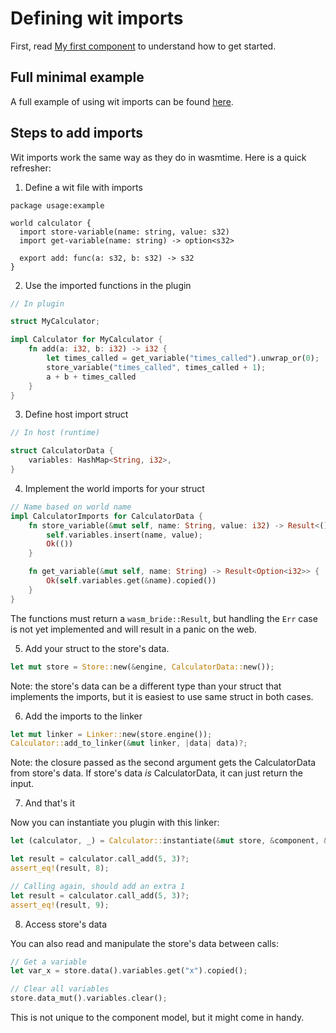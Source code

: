 # Defining wit imports

First, read [My first component](./my_first_component.md) to understand how to get started.

## Full minimal example

A full example of using wit imports can be found [here](https://github.com/kajacx/wasm-playground/tree/wasm-bridge-04-wit-imports).

## Steps to add imports

Wit imports work the same way as they do in wasmtime. Here is a quick refresher:

1. Define a wit file with imports
```wit
package usage:example

world calculator {
  import store-variable(name: string, value: s32)
  import get-variable(name: string) -> option<s32>

  export add: func(a: s32, b: s32) -> s32
}
```

2. Use the imported functions in the plugin
```rust
// In plugin

struct MyCalculator;

impl Calculator for MyCalculator {
    fn add(a: i32, b: i32) -> i32 {
        let times_called = get_variable("times_called").unwrap_or(0);
        store_variable("times_called", times_called + 1);
        a + b + times_called
    }
}
```

3. Define host import struct
```rust
// In host (runtime)

struct CalculatorData {
    variables: HashMap<String, i32>,
}
```

4. Implement the world imports for your struct
```rust
// Name based on world name
impl CalculatorImports for CalculatorData {
    fn store_variable(&mut self, name: String, value: i32) -> Result<()> {
        self.variables.insert(name, value);
        Ok(())
    }

    fn get_variable(&mut self, name: String) -> Result<Option<i32>> {
        Ok(self.variables.get(&name).copied())
    }
}
```

The functions must return a `wasm_bride::Result`, but handling the `Err` case is not yet implemented and will result in a panic on the web.

5. Add your struct to the store's data.

```rust
let mut store = Store::new(&engine, CalculatorData::new());
```

Note: the store's data can be a different type than your struct that implements the imports,
but it is easiest to use same struct in both cases.

6. Add the imports to the linker

```rust
let mut linker = Linker::new(store.engine());
Calculator::add_to_linker(&mut linker, |data| data)?;
```

Note: the closure passed as the second argument gets the CalculatorData from store's data.
If store's data *is* CalculatorData, it can just return the input.

7. And that's it

Now you can instantiate you plugin with this linker:

```rust
let (calculator, _) = Calculator::instantiate(&mut store, &component, &linker)?;

let result = calculator.call_add(5, 3)?;
assert_eq!(result, 8);

// Calling again, should add an extra 1
let result = calculator.call_add(5, 3)?;
assert_eq!(result, 9);
```

8. Access store's data

You can also read and manipulate the store's data between calls:

```rust
// Get a variable
let var_x = store.data().variables.get("x").copied();

// Clear all variables
store.data_mut().variables.clear();
```

This is not unique to the component model, but it might come in handy.
